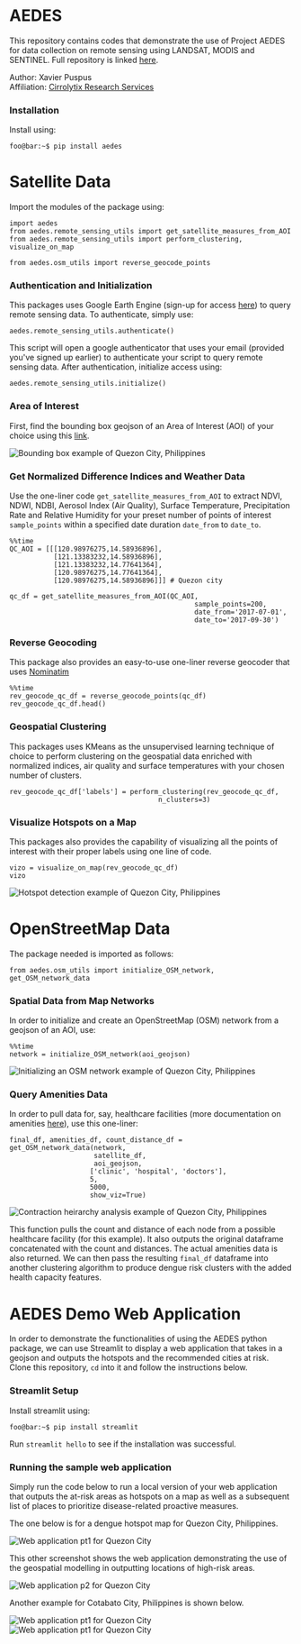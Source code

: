 # AEDES

This repository contains codes that demonstrate the use of Project AEDES for data collection on remote sensing using LANDSAT, MODIS and SENTINEL. Full repository is linked [here](https://github.com/xmpuspus/aedes).

Author: Xavier Puspus  
Affiliation: [Cirrolytix Research Services](cirrolytix.com)

### Installation


Install using:

```console
foo@bar:~$ pip install aedes
```



# Satellite Data

Import the modules of the package using:

```
import aedes
from aedes.remote_sensing_utils import get_satellite_measures_from_AOI
from aedes.remote_sensing_utils import perform_clustering, visualize_on_map

from aedes.osm_utils import reverse_geocode_points
```

### Authentication and Initialization
This packages uses Google Earth Engine (sign-up for access [here](https://earthengine.google.com/signup/)) to query remote sensing data. To authenticate, simply use:

```
aedes.remote_sensing_utils.authenticate()
```

This script will open a google authenticator that uses your email (provided you've signed up earlier) to authenticate your script to query remote sensing data. After authentication, initialize access using:

```
aedes.remote_sensing_utils.initialize()
```

### Area of Interest

First, find the bounding box geojson of an Area of Interest (AOI) of your choice using this [link](https://boundingbox.klokantech.com/).

![Bounding box example of Quezon City, Philippines](bbox.png)

### Get Normalized Difference Indices and Weather Data

Use the one-liner code `get_satellite_measures_from_AOI` to extract NDVI, NDWI, NDBI, Aerosol Index (Air Quality), Surface Temperature, Precipitation Rate and Relative Humidity for your preset number of points of interest `sample_points` within a specified date duration `date_from` to `date_to`.

```
%%time
QC_AOI = [[[120.98976275,14.58936896],
           [121.13383232,14.58936896],
           [121.13383232,14.77641364],
           [120.98976275,14.77641364],
           [120.98976275,14.58936896]]] # Quezon city

qc_df = get_satellite_measures_from_AOI(QC_AOI, 
                                              sample_points=200, 
                                              date_from='2017-07-01', 
                                              date_to='2017-09-30')
```

### Reverse Geocoding

This package also provides an easy-to-use one-liner reverse geocoder that uses [Nominatim](https://nominatim.org/)

```
%%time
rev_geocode_qc_df = reverse_geocode_points(qc_df)
rev_geocode_qc_df.head()
```

### Geospatial Clustering

This packages uses KMeans as the unsupervised learning technique of choice to perform clustering on the geospatial data enriched with normalized indices, air quality and surface temperatures with your chosen number of clusters.

```
rev_geocode_qc_df['labels'] = perform_clustering(rev_geocode_qc_df, 
                                     n_clusters=3)
```

### Visualize Hotspots on a Map

This packages also provides the capability of visualizing all the points of interest with their proper labels using one line of code.

```
vizo = visualize_on_map(rev_geocode_qc_df)
vizo
```

![Hotspot detection example of Quezon City, Philippines](sample_hotspots.png)

# OpenStreetMap Data


The package needed is imported as follows:

```
from aedes.osm_utils import initialize_OSM_network, get_OSM_network_data 
```

### Spatial Data from Map Networks

In order to initialize and create an OpenStreetMap (OSM) network from a geojson of an AOI, use:


```
%%time
network = initialize_OSM_network(aoi_geojson)
```
![Initializing an OSM network example of Quezon City, Philippines](sample_osm_init.png)


### Query Amenities Data 

In order to pull data for, say, healthcare facilities (more documentation on amenities [here](https://wiki.openstreetmap.org/wiki/Map_features#Amenity)), use this one-liner:

```
final_df, amenities_df, count_distance_df = get_OSM_network_data(network,
                     satellite_df,
                     aoi_geojson,
                    ['clinic', 'hospital', 'doctors'],
                    5,
                    5000,
                    show_viz=True)
```

![Contraction heirarchy analysis example of Quezon City, Philippines](sample_osm_ch.png)


This function pulls the count and distance of each node from a possible healthcare facility (for this example). It also outputs the original dataframe concatenated with the count and distances. The actual amenities data is also returned. We can then pass the resulting `final_df` dataframe into another clustering algorithm to produce dengue risk clusters with the added health capacity features.


# AEDES Demo Web Application

In order to demonstrate the functionalities of using the AEDES python package, we can use Streamlit to display a web application that takes in a geojson and outputs the hotspots and the recommended cities at risk. Clone this repository, `cd` into it and follow the instructions below.

### Streamlit Setup

Install streamlit using:

```console
foo@bar:~$ pip install streamlit
```

Run `streamlit hello` to see if the installation was successful.

### Running the sample web application 

Simply run the code below to run a local version of your web application that outputs the at-risk areas as hotspots on a map as well as a subsequent list of places to prioritize disease-related proactive measures.  

The one below is for a dengue hotspot map for Quezon City, Philippines.

![Web application pt1 for Quezon City](sample_web_app_pt1_qc.png)

This other screenshot shows the web application demonstrating the use of the geospatial modelling in outputting locations of high-risk areas.

![Web application p2 for Quezon City](sample_web_app_pt2_qc.png)

Another example for Cotabato City, Philippines is shown below.


![Web application pt1 for Quezon City](sample_web_app_pt1_cotabato.png)
![Web application pt1 for Quezon City](sample_web_app_pt2_cotabato.png)

